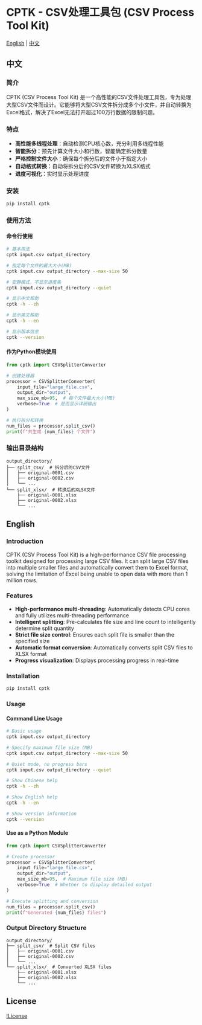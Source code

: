 # CPTK - CSV处理工具包 (CSV Process Tool Kit)

[English](#english) | [中文](#中文)

## 中文

### 简介

CPTK (CSV Process Tool Kit) 是一个高性能的CSV文件处理工具包，专为处理大型CSV文件而设计。它能够将大型CSV文件拆分成多个小文件，并自动转换为Excel格式，解决了Excel无法打开超过100万行数据的限制问题。

### 特点

- **高性能多线程处理**：自动检测CPU核心数，充分利用多线程性能
- **智能拆分**：预先计算文件大小和行数，智能确定拆分数量
- **严格控制文件大小**：确保每个拆分后的文件小于指定大小
- **自动格式转换**：自动将拆分后的CSV文件转换为XLSX格式
- **进度可视化**：实时显示处理进度

### 安装

```bash
pip install cptk
```

### 使用方法

#### 命令行使用

```bash
# 基本用法
cptk input.csv output_directory

# 指定每个文件的最大大小(MB)
cptk input.csv output_directory --max-size 50

# 安静模式，不显示进度条
cptk input.csv output_directory --quiet

# 显示中文帮助
cptk -h --zh

# 显示英文帮助
cptk -h --en

# 显示版本信息
cptk --version
```

#### 作为Python模块使用

```python
from cptk import CSVSplitterConverter

# 创建处理器
processor = CSVSplitterConverter(
    input_file="large_file.csv",
    output_dir="output",
    max_size_mb=95,  # 每个文件最大大小(MB)
    verbose=True  # 是否显示详细输出
)

# 执行拆分和转换
num_files = processor.split_csv()
print(f"共生成 {num_files} 个文件")
```

### 输出目录结构

```
output_directory/
├── split_csv/  # 拆分后的CSV文件
│   ├── original-0001.csv
│   ├── original-0002.csv
│   └── ...
└── split_xlsx/  # 转换后的XLSX文件
    ├── original-0001.xlsx
    ├── original-0002.xlsx
    └── ...
```

## English

### Introduction

CPTK (CSV Process Tool Kit) is a high-performance CSV file processing toolkit designed for processing large CSV files. It can split large CSV files into multiple smaller files and automatically convert them to Excel format, solving the limitation of Excel being unable to open data with more than 1 million rows.

### Features

- **High-performance multi-threading**: Automatically detects CPU cores and fully utilizes multi-threading performance
- **Intelligent splitting**: Pre-calculates file size and line count to intelligently determine split quantity
- **Strict file size control**: Ensures each split file is smaller than the specified size
- **Automatic format conversion**: Automatically converts split CSV files to XLSX format
- **Progress visualization**: Displays processing progress in real-time

### Installation

```bash
pip install cptk
```

### Usage

#### Command Line Usage

```bash
# Basic usage
cptk input.csv output_directory

# Specify maximum file size (MB)
cptk input.csv output_directory --max-size 50

# Quiet mode, no progress bars
cptk input.csv output_directory --quiet

# Show Chinese help
cptk -h --zh

# Show English help
cptk -h --en

# Show version information
cptk --version
```

#### Use as a Python Module

```python
from cptk import CSVSplitterConverter

# Create processor
processor = CSVSplitterConverter(
    input_file="large_file.csv",
    output_dir="output",
    max_size_mb=95,  # Maximum file size (MB)
    verbose=True  # Whether to display detailed output
)

# Execute splitting and conversion
num_files = processor.split_csv()
print(f"Generated {num_files} files")
```

### Output Directory Structure

```
output_directory/
├── split_csv/  # Split CSV files
│   ├── original-0001.csv
│   ├── original-0002.csv
│   └── ...
└── split_xlsx/  # Converted XLSX files
    ├── original-0001.xlsx
    ├── original-0002.xlsx
    └── ...
```

## License

[!License](https://img.shields.io/badge/License-Apache%202.0-blue.svg)